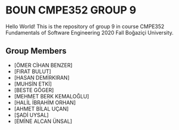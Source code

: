 # BOUN CMPE352 GROUP 9

Hello World!
This is the repository of group 9 in course CMPE352 Fundamentals of Software Engineering 2020 Fall Boğaziçi University.  

## Group Members

* [ÖMER CİHAN BENZER]
* [FIRAT BULUT]
* [HASAN DEMİRKIRAN]
* [MUHSİN ETKİ]
* [BESTE GÖGER]
* [MEHMET BERK KEMALOĞLU]
* [HALİL İBRAHİM ORHAN]
* [AHMET BİLAL UÇAN]
* [ŞADİ UYSAL]
* [EMİNE ALCAN ÜNSAL]


